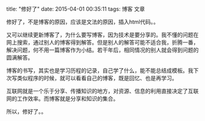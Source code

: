 title: "修好了"
date: 2015-04-01 00:35:11
tags: 博客 文章

<p>修好了，不是博客的原因，应该是文法的原因，插入html代码。。</p>
<p>又可以继续更新博客了，为什么要写博客，因为技术是要分享的。我不懂的问题在网上搜索，通过别人的博客得到解答。但是别人的解答可能不适合我，折腾一番，解决问题，何不用一篇博客作为小结。若干年后，相同情况的别人就会得到问题的圆满解答。</p>
<p>博客的书写，其实也是学习历程的记录，自己学了什么，能不能总结成模板。我下次写类似程序的时候，就可以看看自己的博客，既是回忆、也是再学习。</p>
<p>互联网就是一个乐于分享、传播知识的地方，对资源、信息的利用直接决定了互联网的工作效率。而博客就是分享和知识的集合。</p>
<p>所以，修好了。。</p>
